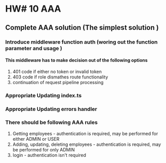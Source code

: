 # HW# 10 AAA
## Complete AAA solution (The simplest solution )
### Introduce middleware function auth (woring out the function parameter and usage )
#### This middleware has to make decision out of the following options
1. 401 code if either no token or invalid token <br>
2. 403 code if role dismathes route functionality <br>
3. continuation of request pipeline processing
### Appropriate Updating index.ts
### Appropriate Updating errors handler
### There should be following AAA rules
1. Getting employees  - authentication is required, may be performed for either ADMIN or USER <br>
2. Adding, updating, deleting employees - authentication is required, may be performed for only ADMIN
3. login - authentication isn't required
